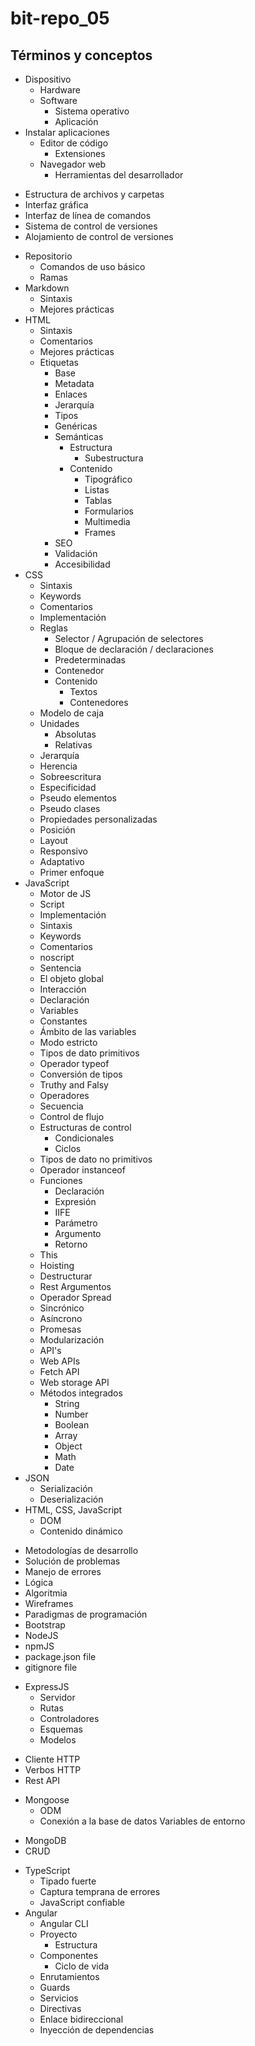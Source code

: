 # bit-repo_05

## Términos y conceptos
* Dispositivo
  - Hardware
  * Software
    - Sistema operativo
    - Aplicación
* Instalar aplicaciones
  * Editor de código
    - Extensiones
  * Navegador web
    - Herramientas del desarrollador
- Estructura de archivos y carpetas
- Interfaz gráfica
- Interfaz de línea de comandos
- Sistema de control de versiones
- Alojamiento de control de versiones
* Repositorio
  - Comandos de uso básico
  - Ramas
* Markdown
  - Sintaxis
  - Mejores prácticas
* HTML
  - Sintaxis
  - Comentarios
  - Mejores prácticas
  * Etiquetas
    - Base
    - Metadata
    - Enlaces
    - Jerarquía
    - Tipos
    - Genéricas
    * Semánticas
      * Estructura
        - Subestructura
      * Contenido
        - Tipográfico
        - Listas
        - Tablas
        - Formularios
        - Multimedia
        - Frames
    - SEO
    - Validación
    - Accesibilidad
* CSS
  - Sintaxis
  - Keywords
  - Comentarios
  - Implementación
  * Reglas
    - Selector / Agrupación de selectores
    - Bloque de declaración / declaraciones
    - Predeterminadas
    - Contenedor
    * Contenido
      - Textos
      - Contenedores
  - Modelo de caja
  * Unidades
    - Absolutas
    - Relativas
  - Jerarquía
  - Herencia
  - Sobreescritura
  - Especificidad
  - Pseudo elementos
  - Pseudo clases
  - Propiedades personalizadas
  - Posición
  - Layout
  - Responsivo
  - Adaptativo
  - Primer enfoque
* JavaScript
  - Motor de JS
  - Script
  - Implementación
  - Sintaxis
  - Keywords
  - Comentarios
  - noscript
  - Sentencia
  - El objeto global
  - Interacción
  - Declaración
  - Variables
  - Constantes
  - Ámbito de las variables
  - Modo estricto
  - Tipos de dato primitivos
  - Operador typeof
  - Conversión de tipos
  - Truthy and Falsy
  - Operadores
  - Secuencia
  - Control de flujo
  * Estructuras de control
    - Condicionales
    - Ciclos
  - Tipos de dato no primitivos
  - Operador instanceof
  * Funciones
    - Declaración
    - Expresión
    - IIFE
    - Parámetro
    - Argumento
    - Retorno
  - This
  - Hoisting
  - Destructurar
  - Rest Argumentos
  - Operador Spread
  - Sincrónico
  - Asíncrono
  - Promesas
  - Modularización
  - API's
  - Web APIs
  - Fetch API
  - Web storage API
  * Métodos integrados
    - String
    - Number
    - Boolean
    - Array
    - Object
    - Math
    - Date
* JSON
  - Serialización
  - Deserialización
* HTML, CSS, JavaScript
  - DOM
  - Contenido dinámico
- Metodologías de desarrollo
- Solución de problemas
- Manejo de errores
- Lógica
- Algoritmia
- Wireframes
- Paradigmas de programación
- Bootstrap
- NodeJS
- npmJS
- package.json file
- gitignore file
* ExpressJS
  - Servidor
  - Rutas
  - Controladores
  - Esquemas
  - Modelos
- Cliente HTTP
- Verbos HTTP
- Rest API
* Mongoose
  - ODM
  - Conexión a la base de datos
Variables de entorno
- MongoDB
- CRUD
* TypeScript
  - Tipado fuerte
  - Captura temprana de errores
  - JavaScript confiable
* Angular
  - Angular CLI
  * Proyecto
    - Estructura
  * Componentes
    - Ciclo de vida
  - Enrutamientos
  - Guards
  - Servicios
  - Directivas
  - Enlace bidireccional
  - Inyección de dependencias

